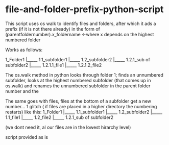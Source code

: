# file-and-folder-prefix-python-script
This script uses os walk to identify files and folders, after which it ads a prefix (if it is not there already) in the form of (parentfoldernumber).x_foldername &lt;-where x depends on the highest numbered folder

Works as follows:

1_Folder1
    |_____ 1.1_subfolder1
    |_____ 1.2_subfolder2
              |_____ 1.2.1_sub of subfolder2
                          |_____ 1.2.1.1_file1
                           |_____ 1.2.1.2_file2
              
The os.walk method in python looks through folder 1;
finds an unnumbered subfolder, looks at the highest numbered subfolder (that comes up in os.walk) and renames the unnumbered subfolder in the parent folder number and the 

The same goes with files, files at the bottom of a subfolder get a new number...
1 glitch ( if files are placed in a higher directory the numbering restarts)
like this:
1_Folder1
    |_____ 1.1_subfolder1
    |_____ 1.2_subfolder2
    |_____ 1.1_file1
    |_____ 1.2_file2
              |_____ 1.2.1_sub of subfolder2

(we dont need it, al our files are in the lowest hirarchy level)

script provided as is
